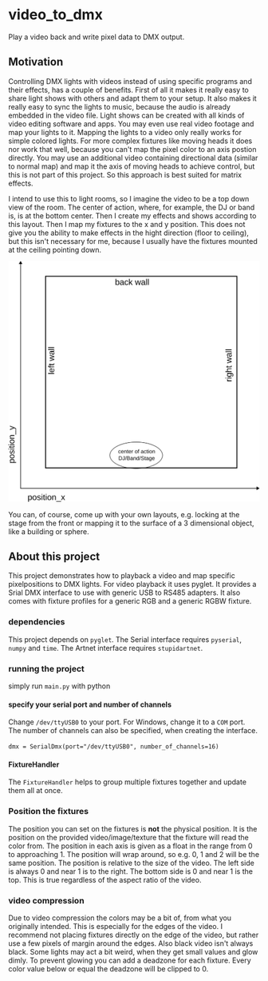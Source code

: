# video_to_dmx
Play a video back and write pixel data to DMX output.

## Motivation

Controlling DMX lights with videos instead of using specific programs and their effects, has a couple of benefits. First of all it makes it really easy to share light shows with others and adapt them to your setup. It also makes it really easy to sync the lights to music, because the audio is already embedded in the video file. Light shows can be created with all kinds of video editing software and apps. You may even use real video footage and map your lights to it.
Mapping the lights to a video only really works for simple colored lights. For more complex fixtures like moving heads it does nor work that well, because you can't map the pixel color to an axis postion directly. You may use an additional video containing directional data (similar to normal map) and map it the axis of moving heads to achieve control, but this is not part of this project. So this approach is best suited for matrix effects.

I intend to use this to light rooms, so I imagine the video to be a top down view of the room. The center of action, where, for example, the DJ or band is, is at the bottom center. Then I create my effects and shows according to this layout. Then I map my fixtures to the x and y position. This does not give you the ability to make effects in the hight direction (floor to ceiling), but this isn't necessary for me, because I usually have the fixtures mounted at the ceiling pointing down.

![example layout](doc/img/mapping.svg)

You can, of course, come up with your own layouts, e.g. locking at the stage from the front or mapping it to the surface of a 3 dimensional object, like a building or sphere.

## About this project

This project demonstrates how to playback a video and map specific pixelpositions to DMX lights. For video playback it uses pyglet. It provides a Srial DMX interface to use with generic USB to RS485 adapters. It also comes with fixture profiles for a generic RGB and a generic RGBW fixture.

### dependencies

This project depends on `pyglet`. The Serial interface requires `pyserial`, `numpy` and  `time`. The Artnet interface requires `stupidartnet`.

### running the project

simply run `main.py` with python


#### specify your serial port and number of channels

Change `/dev/ttyUSB0` to your port. For Windows, change it to a `COM` port.
The number of channels can also be specified, when creating the interface.

`dmx = SerialDmx(port="/dev/ttyUSB0", number_of_channels=16)`

#### FixtureHandler

The `FixtureHandler` helps to group multiple fixtures together and update them all at once.

### Position the fixtures

The position you can set on the fixtures is **not** the physical position. It is the position on the provided video/image/texture that the fixture will read the color from. The position in each axis is given as a float in the range from 0 to approaching 1. The position will wrap around, so e.g. 0, 1 and 2 will be the same position. The position is relative to the size of the video. The left side is always 0 and near 1 is to the right. The bottom side is 0 and near 1 is the top. This is true regardless of the aspect ratio of the video.

### video compression

Due to video compression the colors may be a bit of, from what you originally intended. This is especially for the edges of the video. I recommend not placing fixtures directly on the edge of the video, but rather use a few pixels of margin around the edges. Also black video isn't always black. Some lights may act a bit weird, when they get small values and glow dimly. To prevent glowing you can add a deadzone for each fixture. Every color value below or equal the deadzone will be clipped to 0.



